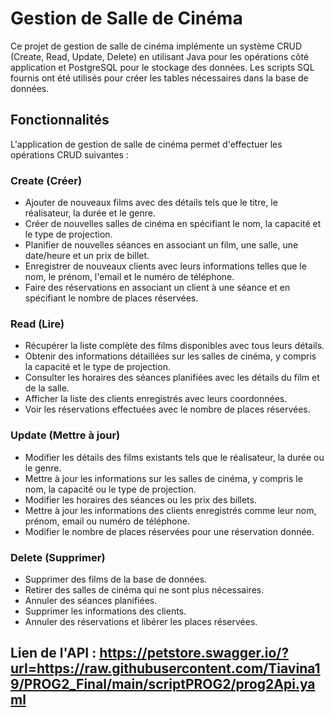 # Gestion de Salle de Cinéma

Ce projet de gestion de salle de cinéma implémente un système CRUD (Create, Read, Update, Delete) en utilisant Java pour les opérations côté application et PostgreSQL pour le stockage des données. Les scripts SQL fournis ont été utilisés pour créer les tables nécessaires dans la base de données.

## Fonctionnalités

L'application de gestion de salle de cinéma permet d'effectuer les opérations CRUD suivantes :

### Create (Créer)

- Ajouter de nouveaux films avec des détails tels que le titre, le réalisateur, la durée et le genre.
- Créer de nouvelles salles de cinéma en spécifiant le nom, la capacité et le type de projection.
- Planifier de nouvelles séances en associant un film, une salle, une date/heure et un prix de billet.
- Enregistrer de nouveaux clients avec leurs informations telles que le nom, le prénom, l'email et le numéro de téléphone.
- Faire des réservations en associant un client à une séance et en spécifiant le nombre de places réservées.

### Read (Lire)

- Récupérer la liste complète des films disponibles avec tous leurs détails.
- Obtenir des informations détaillées sur les salles de cinéma, y compris la capacité et le type de projection.
- Consulter les horaires des séances planifiées avec les détails du film et de la salle.
- Afficher la liste des clients enregistrés avec leurs coordonnées.
- Voir les réservations effectuées avec le nombre de places réservées.

### Update (Mettre à jour)

- Modifier les détails des films existants tels que le réalisateur, la durée ou le genre.
- Mettre à jour les informations sur les salles de cinéma, y compris le nom, la capacité ou le type de projection.
- Modifier les horaires des séances ou les prix des billets.
- Mettre à jour les informations des clients enregistrés comme leur nom, prénom, email ou numéro de téléphone.
- Modifier le nombre de places réservées pour une réservation donnée.

### Delete (Supprimer)

- Supprimer des films de la base de données.
- Retirer des salles de cinéma qui ne sont plus nécessaires.
- Annuler des séances planifiées.
- Supprimer les informations des clients.
- Annuler des réservations et libérer les places réservées.

## Lien de l'API : https://petstore.swagger.io/?url=https://raw.githubusercontent.com/Tiavina19/PROG2_Final/main/scriptPROG2/prog2Api.yaml
